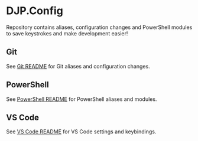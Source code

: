 # DJP.Config
Repository contains aliases, configuration changes and PowerShell modules to save keystrokes and make development easier!

## Git
See [Git README](Git/README.md) for Git aliases and configuration changes.

## PowerShell
See [PowerShell README](PowerShell/README.md) for PowerShell aliases and modules.

## VS Code
See [VS Code README](VSCode/README.md) for VS Code settings and keybindings.
